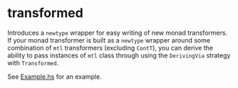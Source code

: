 # transformed

Introduces a `newtype` wrapper for easy writing of new monad transformers. If your monad transformer
is built as a `newtype` wrapper around some combination of `mtl` transformers (excluding `ContT`),
you can derive the ability to pass instances of `mtl` class through using the `DerivingVia` strategy
with `Transformed`.

See [Example.hs](test/Example.hs) for an example.
